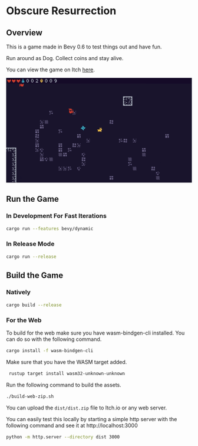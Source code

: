 # Obscure Resurrection

## Overview

This is a game made in Bevy 0.6 to test things out and have fun.

Run around as Dog. Collect coins and stay alive.

You can view the game on Itch [here](https://dustyplant.itch.io/obscure-resurrection).

![Gif](static/obscure-resurrection-gif-1.gif)

## Run the Game

### In Development For Fast Iterations

```bash
cargo run --features bevy/dynamic
```

### In Release Mode

```bash
cargo run --release
```

## Build the Game

### Natively

```bash
cargo build --release
```

### For the Web

To build for the web make sure you have wasm-bindgen-cli installed. You can do so with the following command.

```bash
cargo install -f wasm-bindgen-cli
```

Make sure that you have the WASM target added.

```bash
 rustup target install wasm32-unknown-unknown
 ```

Run the following command to build the assets.

```bash
./build-web-zip.sh
```

You can upload the `dist/dist.zip` file to Itch.io or any web server.

You can easily test this locally by starting a simple http server with the following command and see it at http://localhost:3000

```bash
python -m http.server --directory dist 3000
```

